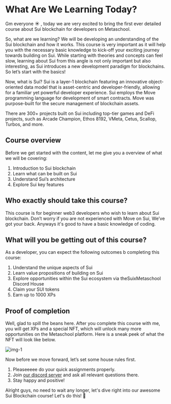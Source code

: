 # What Are We Learning Today?

Gm everyone ☀ ️, today we are very excited to bring the first ever detailed course about Sui blockchain for developers on Metaschool.

So, what are we learning? We will be developing an understanding of the Sui blockchain and how it works. This course is very important as it will help you with the necessary basic knowledge to kick-off your exciting journey towards building on Sui. While starting with theories and concepts can feel slow, learning about Sui from this angle is not only important but also interesting, as Sui introduces a new development paradigm for blockchains. So let’s start with the basics!

Now, what is Sui? Sui is a layer-1 blockchain featuring an innovative object-oriented data model that is asset-centric and developer-friendly, allowing for a familiar yet powerful developer experience. Sui employs the Move programming language for development of smart contracts. Move was purpose-built for the secure management of blockchain assets.

There are 300+ projects built on Sui including top-tier games and DeFi projects, such as Arcade Champion, Ethos 8192, VMeta, Cetus, Scallop, Turbos, and more.

## Course overview

Before we get started with the content, let me give you a overview of what we will be covering:

1. Introduction to Sui blockchain
2. Learn what can be built on Sui
3. Understand Sui’s architecture
4. Explore Sui key features

## Who exactly should take this course?

This course is for beginner web3 developers who wish to learn about Sui blockchain. Don’t worry if you are not experienced with Move on Sui, We’ve got your back. Anyways it's good to have a basic knowledge of coding.

## What will you be getting out of this course?

As a developer, you can expect the following outcomes b completing this course:

1. Understand the unique aspects of Sui
2. Learn value propositions of building on Sui
3. Explore opportunities within the Sui ecosystem via theSuixMetaschool Discord House
4. Claim your SUI tokens
5. Earn up to 1000 XPs

## Proof of completion

Well, glad to spill the beans here. After you complete this course with me, you will get XPs and a special NFT, which will unlock many more opportunities on the Metaschool platform. Here is a sneak peek of what the NFT will look like below.

![img-1](https://github.com/0xmetaschool/Learning-Projects/blob/main/assests_for_all/assets_for_sui_c1/What%20Are%20We%20Learning%20Today%3F/image.gif?raw=true)

Now before we move forward, let’s set some house rules first.

1. Pleaseeeee do your quick assignments properly.
2. Join [our discord server](https://discord.gg/vbVMUwXWgc) and ask all relevant questions there.
3. Stay happy and positive!

Alright guys, no need to wait any longer, let's dive right into our awesome Sui Blockchain course! Let's do this! 🙌